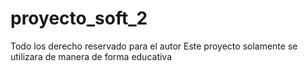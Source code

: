 # proyecto_soft_2
Todo los derecho reservado para el autor
Este proyecto solamente se utilizara de manera de forma educativa
